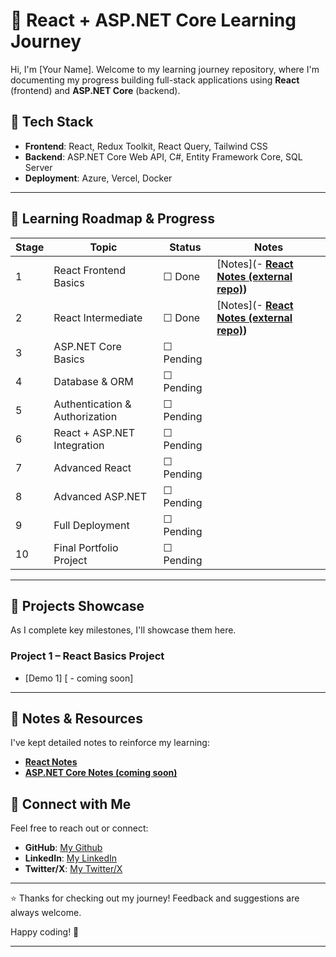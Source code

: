 # 🚀 React + ASP.NET Core Learning Journey

Hi, I'm [Your Name]. Welcome to my learning journey repository, where I'm documenting my progress building full-stack applications using **React** (frontend) and **ASP.NET Core** (backend).

## 🎯 **Tech Stack**

- **Frontend**: React, Redux Toolkit, React Query, Tailwind CSS
- **Backend**: ASP.NET Core Web API, C#, Entity Framework Core, SQL Server
- **Deployment**: Azure, Vercel, Docker

---

## 📅 **Learning Roadmap & Progress**

| Stage | Topic                          | Status    | Notes                                                                                    |
| ----- | ------------------------------ | --------- | ---------------------------------------------------------------------------------------- |
| 1     | React Frontend Basics          | ☐ Done    | [Notes](- **[React Notes (external repo)](https://github.com/KevCareSA/LearningReact))** |
| 2     | React Intermediate             | ☐ Done    | [Notes](- **[React Notes (external repo)](https://github.com/KevCareSA/LearningReact))** |
| 3     | ASP.NET Core Basics            | ☐ Pending |                                                                                          |
| 4     | Database & ORM                 | ☐ Pending |                                                                                          |
| 5     | Authentication & Authorization | ☐ Pending |                                                                                          |
| 6     | React + ASP.NET Integration    | ☐ Pending |                                                                                          |
| 7     | Advanced React                 | ☐ Pending |                                                                                          |
| 8     | Advanced ASP.NET               | ☐ Pending |                                                                                          |
| 9     | Full Deployment                | ☐ Pending |                                                                                          |
| 10    | Final Portfolio Project        | ☐ Pending |                                                                                          |

---

## 📌 **Projects Showcase**

As I complete key milestones, I'll showcase them here.

### **Project 1** – React Basics Project

- [Demo 1] [ - coming soon]

---

## 📓 **Notes & Resources**

I've kept detailed notes to reinforce my learning:

- **[React Notes](01-Frontend-React-Basics/Notes.md)**
- **[ASP.NET Core Notes (coming soon)](#)**

## 🔗 **Connect with Me**

Feel free to reach out or connect:

- **GitHub**: [My Github](https://github.com/KevCareSA)
- **LinkedIn**: [My LinkedIn](https://linkedin.com/in/😉lebohang-kevin-mokobane-516b892b)
- **Twitter/X**: [My Twitter/X](https://twitter.com/CodingKevcare)

---

⭐️ Thanks for checking out my journey! Feedback and suggestions are always welcome.

Happy coding! 🚀

---
